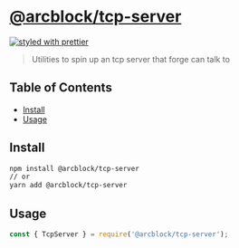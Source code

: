 # [**@arcblock/tcp-server**](https://github.com/arcblock/forge-js)

[![styled with prettier](https://img.shields.io/badge/styled_with-prettier-ff69b4.svg)](https://github.com/prettier/prettier)

> Utilities to spin up an tcp server that forge can talk to


## Table of Contents

* [Install](#install)
* [Usage](#usage)


## Install

```sh
npm install @arcblock/tcp-server
// or
yarn add @arcblock/tcp-server
```


## Usage

```js
const { TcpServer } = require('@arcblock/tcp-server');
```
